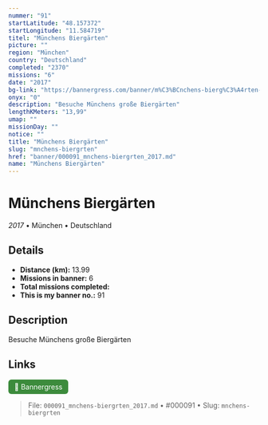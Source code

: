 ```yaml
---
nummer: "91"
startLatitude: "48.157372"
startLongitude: "11.584719"
titel: "Münchens Biergärten"
picture: ""
region: "München"
country: "Deutschland"
completed: "2370"
missions: "6"
date: "2017"
bg-link: "https://bannergress.com/banner/m%C3%BCnchens-bierg%C3%A4rten-ce86"
onyx: "0"
description: "Besuche Münchens große Biergärten"
lengthKMeters: "13,99"
umap: ""
missionDay: ""
notice: ""
title: "Münchens Biergärten"
slug: "mnchens-biergrten"
href: "banner/000091_mnchens-biergrten_2017.md"
name: "Münchens Biergärten"
---
```

# Münchens Biergärten

*2017* • München • Deutschland





## Details
- **Distance (km):** 13.99
- **Missions in banner:** 6
- **Total missions completed:** 
- **This is my banner no.:** 91



## Description
Besuche Münchens große Biergärten



## Links
<a href="https://bannergress.com/banner/m%C3%BCnchens-bierg%C3%A4rten-ce86" target="_blank" style="display:inline-block;margin-right:8px;padding:6px 12px;background:#3c8b3c;color:#fff;text-decoration:none;border-radius:6px;">🔗 Bannergress</a>



> File: `000091_mnchens-biergrten_2017.md` • #000091 • Slug: `mnchens-biergrten`
